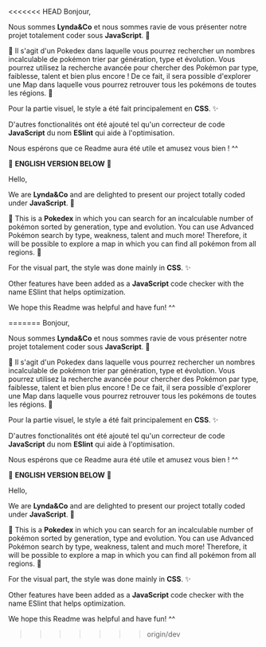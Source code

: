 <<<<<<< HEAD
Bonjour, 

Nous sommes **Lynda&Co** et nous sommes ravie de vous présenter notre projet totalement coder sous **JavaScript**. :green_heart:

:memo: Il s'agit d'un Pokedex dans laquelle vous pourrez rechercher un nombres incalculable de pokémon trier par génération, type et évolution. Vous pourrez utilisez 
la recherche avancée pour chercher des Pokémon par type, faiblesse, talent et bien plus encore ! 
De ce fait, il sera possible d'explorer une Map dans laquelle vous pourrez retrouver tous les pokémons de toutes les régions. :memo:

Pour la partie visuel, le style a été fait principalement en **CSS**. ✨

D'autres fonctionalités ont été ajouté tel qu'un correcteur de code **JavaScript** du nom **ESlint** qui aide à l'optimisation.

Nous espérons que ce Readme aura été utile et amusez vous bien ! ^^


:rotating_light: **ENGLISH VERSION BELOW** :rotating_light:

Hello,

We are **Lynda&Co** and are delighted to present our project totally coded under **JavaScript**. :green_heart:

:memo: This is a **Pokedex** in which you can search for an incalculable number of pokémon sorted by generation, type and evolution. You can use 
Advanced Pokémon search by type, weakness, talent and much more! 
Therefore, it will be possible to explore a map in which you can find all pokémon from all regions. :memo:

For the visual part, the style was done mainly in **CSS**. ✨

Other features have been added as a **JavaScript** code checker with the name ESlint that helps optimization.

We hope this Readme was helpful and have fun! ^^


=======
Bonjour, 

Nous sommes **Lynda&Co** et nous sommes ravie de vous présenter notre projet totalement coder sous **JavaScript**. :green_heart:

:memo: Il s'agit d'un Pokedex dans laquelle vous pourrez rechercher un nombres incalculable de pokémon trier par génération, type et évolution. Vous pourrez utilisez 
la recherche avancée pour chercher des Pokémon par type, faiblesse, talent et bien plus encore ! 
De ce fait, il sera possible d'explorer une Map dans laquelle vous pourrez retrouver tous les pokémons de toutes les régions. :memo:

Pour la partie visuel, le style a été fait principalement en **CSS**. ✨

D'autres fonctionalités ont été ajouté tel qu'un correcteur de code **JavaScript** du nom **ESlint** qui aide à l'optimisation.

Nous espérons que ce Readme aura été utile et amusez vous bien ! ^^


:rotating_light: **ENGLISH VERSION BELOW** :rotating_light:

Hello,

We are **Lynda&Co** and are delighted to present our project totally coded under **JavaScript**. :green_heart:

:memo: This is a **Pokedex** in which you can search for an incalculable number of pokémon sorted by generation, type and evolution. You can use 
Advanced Pokémon search by type, weakness, talent and much more! 
Therefore, it will be possible to explore a map in which you can find all pokémon from all regions. :memo:

For the visual part, the style was done mainly in **CSS**. ✨

Other features have been added as a **JavaScript** code checker with the name ESlint that helps optimization.

We hope this Readme was helpful and have fun! ^^


>>>>>>> origin/dev
